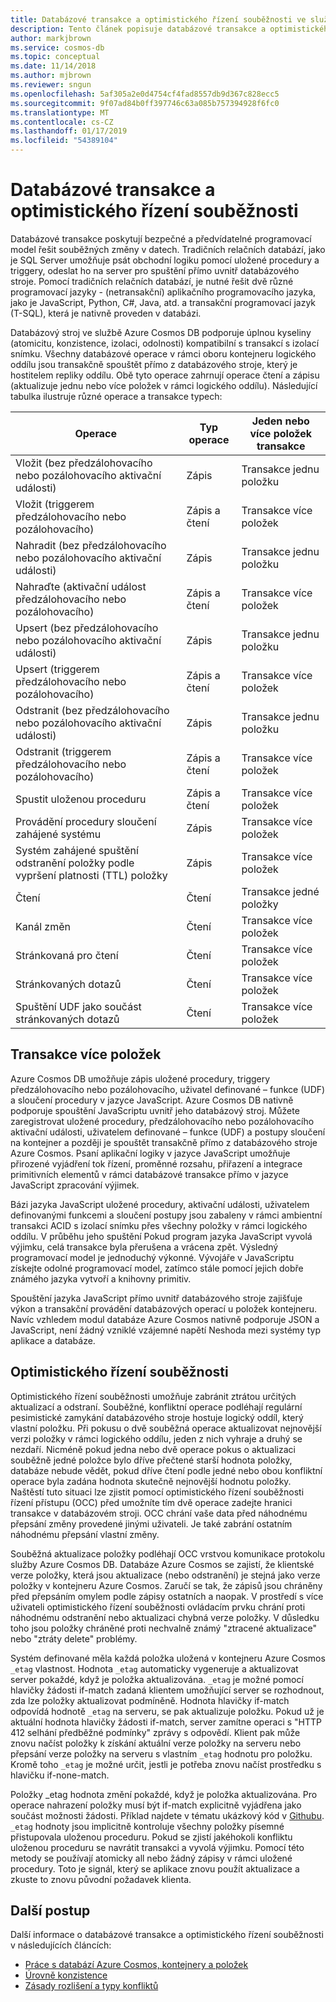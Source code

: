 ```yaml
---
title: Databázové transakce a optimistického řízení souběžnosti ve službě Azure Cosmos DB
description: Tento článek popisuje databázové transakce a optimistického řízení souběžnosti ve službě Azure Cosmos DB
author: markjbrown
ms.service: cosmos-db
ms.topic: conceptual
ms.date: 11/14/2018
ms.author: mjbrown
ms.reviewer: sngun
ms.openlocfilehash: 5af305a2e0d4754cf4fad8557db9d367c828ecc5
ms.sourcegitcommit: 9f07ad84b0ff397746c63a085b757394928f6fc0
ms.translationtype: MT
ms.contentlocale: cs-CZ
ms.lasthandoff: 01/17/2019
ms.locfileid: "54389104"
---
```

# <a name="database-transactions-and-optimistic-concurrency-control"></a>Databázové transakce a optimistického řízení souběžnosti

Databázové transakce poskytují bezpečné a předvídatelné programovací model řešit souběžných změny v datech. Tradičních relačních databází, jako je SQL Server umožňuje psát obchodní logiku pomocí uložené procedury a triggery, odeslat ho na server pro spuštění přímo uvnitř databázového stroje. Pomocí tradičních relačních databází, je nutné řešit dvě různé programovací jazyky - (netransakční) aplikačního programovacího jazyka, jako je JavaScript, Python, C#, Java, atd. a transakční programovací jazyk (T-SQL), která je nativně proveden v databázi.

Databázový stroj ve službě Azure Cosmos DB podporuje úplnou kyseliny (atomicitu, konzistence, izolaci, odolnosti) kompatibilní s transakcí s izolací snímku. Všechny databázové operace v rámci oboru kontejneru logického oddílu jsou transakčně spouštět přímo z databázového stroje, který je hostitelem repliky oddílu. Obě tyto operace zahrnují operace čtení a zápisu (aktualizuje jednu nebo více položek v rámci logického oddílu). Následující tabulka ilustruje různé operace a transakce typech:

| **Operace**  | **Typ operace** | **Jeden nebo více položek transakce** |
|---------|---------|---------|
| Vložit (bez předzálohovacího nebo pozálohovacího aktivační události) | Zápis | Transakce jednu položku |
| Vložit (triggerem předzálohovacího nebo pozálohovacího) | Zápis a čtení | Transakce více položek |
| Nahradit (bez předzálohovacího nebo pozálohovacího aktivační události) | Zápis | Transakce jednu položku |
| Nahraďte (aktivační událost předzálohovacího nebo pozálohovacího) | Zápis a čtení | Transakce více položek |
| Upsert (bez předzálohovacího nebo pozálohovacího aktivační události) | Zápis | Transakce jednu položku |
| Upsert (triggerem předzálohovacího nebo pozálohovacího) | Zápis a čtení | Transakce více položek |
| Odstranit (bez předzálohovacího nebo pozálohovacího aktivační události) | Zápis | Transakce jednu položku |
| Odstranit (triggerem předzálohovacího nebo pozálohovacího) | Zápis a čtení | Transakce více položek |
| Spustit uloženou proceduru | Zápis a čtení | Transakce více položek |
| Provádění procedury sloučení zahájené systému | Zápis | Transakce více položek |
| Systém zahájené spuštění odstranění položky podle vypršení platnosti (TTL) položky | Zápis | Transakce více položek |
| Čtení | Čtení | Transakce jedné položky |
| Kanál změn | Čtení | Transakce více položek |
| Stránkovaná pro čtení | Čtení | Transakce více položek |
| Stránkovaných dotazů | Čtení | Transakce více položek |
| Spuštění UDF jako součást stránkovaných dotazů | Čtení | Transakce více položek |

## <a name="multi-item-transactions"></a>Transakce více položek

Azure Cosmos DB umožňuje zápis uložené procedury, triggery předzálohovacího nebo pozálohovacího, uživatel definované – funkce (UDF) a sloučení procedury v jazyce JavaScript. Azure Cosmos DB nativně podporuje spouštění JavaScriptu uvnitř jeho databázový stroj. Můžete zaregistrovat uložené procedury, předzálohovacího nebo pozálohovacího aktivační události, uživatelem definované – funkce (UDF) a postupy sloučení na kontejner a později je spouštět transakčně přímo z databázového stroje Azure Cosmos. Psaní aplikační logiky v jazyce JavaScript umožňuje přirozené vyjádření tok řízení, proměnné rozsahu, přiřazení a integrace primitivních elementů v rámci databázové transakce přímo v jazyce JavaScript zpracování výjimek.

Bázi jazyka JavaScript uložené procedury, aktivační události, uživatelem definovanými funkcemi a sloučení postupy jsou zabaleny v rámci ambientní transakci ACID s izolací snímku přes všechny položky v rámci logického oddílu. V průběhu jeho spuštění Pokud program jazyka JavaScript vyvolá výjimku, celá transakce byla přerušena a vrácena zpět. Výsledný programovací model je jednoduchý výkonné. Vývojáře v JavaScriptu získejte odolné programovací model, zatímco stále pomocí jejich dobře známého jazyka vytvoří a knihovny primitiv.

Spouštění jazyka JavaScript přímo uvnitř databázového stroje zajišťuje výkon a transakční provádění databázových operací u položek kontejneru. Navíc vzhledem modul databáze Azure Cosmos nativně podporuje JSON a JavaScript, není žádný vzniklé vzájemné napětí Neshoda mezi systémy typ aplikace a databáze.

## <a name="optimistic-concurrency-control"></a>Optimistického řízení souběžnosti 

Optimistického řízení souběžnosti umožňuje zabránit ztrátou určitých aktualizací a odstraní. Souběžné, konfliktní operace podléhají regulární pesimistické zamykání databázového stroje hostuje logický oddíl, který vlastní položku. Při pokusu o dvě souběžná operace aktualizovat nejnovější verzi položky v rámci logického oddílu, jeden z nich vyhraje a druhý se nezdaří. Nicméně pokud jedna nebo dvě operace pokus o aktualizaci souběžně jedné položce bylo dříve přečtené starší hodnota položky, databáze nebude vědět, pokud dříve čtení podle jedné nebo obou konfliktní operace byla zadána hodnota skutečně nejnovější hodnotu položky. Naštěstí tuto situaci lze zjistit pomocí optimistického řízení souběžnosti řízení přístupu (OCC) před umožníte tím dvě operace zadejte hranici transakce v databázovém stroji. OCC chrání vaše data před náhodnému přepsání změny provedené jinými uživateli. Je také zabrání ostatním náhodnému přepsání vlastní změny.

Souběžná aktualizace položky podléhají OCC vrstvou komunikace protokolu služby Azure Cosmos DB. Databáze Azure Cosmos se zajistí, že klientské verze položky, která jsou aktualizace (nebo odstranění) je stejná jako verze položky v kontejneru Azure Cosmos. Zaručí se tak, že zápisů jsou chráněny před přepsáním omylem podle zápisy ostatních a naopak. V prostředí s více uživateli optimistického řízení souběžnosti ovládacím prvku chrání proti náhodnému odstranění nebo aktualizaci chybná verze položky. V důsledku toho jsou položky chráněné proti nechvalně známý "ztracené aktualizace" nebo "ztráty delete" problémy.

Systém definované měla každá položka uložená v kontejneru Azure Cosmos `_etag` vlastnost. Hodnota `_etag` automaticky vygeneruje a aktualizovat server pokaždé, když je položka aktualizována. `_etag` je možné pomocí hlavičky žádosti if-match zadaná klientem umožňující server se rozhodnout, zda lze položky aktualizovat podmíněně. Hodnota hlavičky if-match odpovídá hodnotě `_etag` na serveru, se pak aktualizuje položku. Pokud už je aktuální hodnota hlavičky žádosti if-match, server zamítne operaci s "HTTP 412 selhání předběžné podmínky" zprávy s odpovědí. Klient pak může znovu načíst položky k získání aktuální verze položky na serveru nebo přepsání verze položky na serveru s vlastním `_etag` hodnotu pro položku. Kromě toho `_etag` je možné určit, jestli je potřeba znovu načíst prostředku s hlavičku if-none-match. 

Položky _etag hodnota změní pokaždé, když je položka aktualizována. Pro operace nahrazení položky musí být if-match explicitně vyjádřena jako součást možnosti žádosti. Příklad najdete v tématu ukázkový kód v [Githubu](https://github.com/Azure/azure-documentdb-dotnet/blob/master/samples/code-samples/DocumentManagement/Program.cs#L398-L446). `_etag` hodnoty jsou implicitně kontroluje všechny položky písemné přistupovala uloženou proceduru. Pokud se zjistí jakéhokoli konfliktu uloženou proceduru se navrátit transakci a vyvolá výjimku. Pomocí této metody se používají atomicky all nebo žádný zápisy v rámci uložené procedury. Toto je signál, který se aplikace znovu použít aktualizace a zkuste to znovu původní požadavek klienta.

## <a name="next-steps"></a>Další postup

Další informace o databázové transakce a optimistického řízení souběžnosti v následujících článcích:

- [Práce s databází Azure Cosmos, kontejnery a položek](databases-containers-items.md)
- [Úrovně konzistence](consistency-levels.md)
- [Zásady rozlišení a typy konfliktů](conflict-resolution-policies.md)
